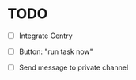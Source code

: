  # TODO
 
 - [ ] Integrate Centry
 - [ ] Button: "run task now"
 - [ ] Send message to private channel
 